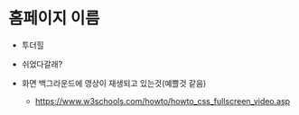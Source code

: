 # 홈페이지 이름

- 투더힐
- 쉬었다갈래?

- 화면 백그라운드에 영상이 재생되고 있는것(예쁠것 같음)
  - https://www.w3schools.com/howto/howto_css_fullscreen_video.asp
